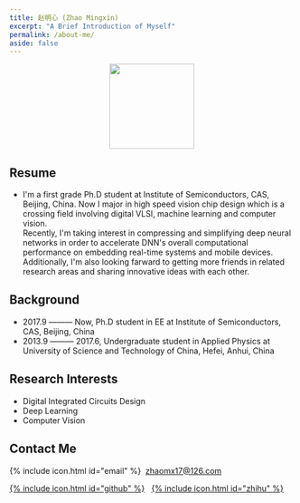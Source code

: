 ```yaml
---
title: 赵明心 (Zhao Mingxin)
excerpt: "A Brief Introduction of Myself"
permalink: /about-me/
aside: false
---
```


<center>
<img src="http://wx4.sinaimg.cn/small/41f56ddcly1fitk7pj3eaj208i099q5d.jpg" width="150px">
</center>

## Resume
- I'm a first grade Ph.D student at Institute of Semiconductors, CAS, Beijing, China. Now I major in high speed vision chip design which is a crossing field involving digital VLSI, machine learning and computer vision.  
Recently, I'm taking interest in compressing and simplifying deep neural networks in order to accelerate DNN's overall computational performance on embedding real-time systems and mobile devices.  
Additionally, I'm also looking farward to getting more friends in related research areas and sharing innovative ideas with each other.  

## Background  
- 2017.9 ——— Now, Ph.D student in EE at Institute of Semiconductors, CAS, Beijing, China  
- 2013.9 ——— 2017.6, Undergraduate student in Applied Physics at University of Science and Technology of China, Hefei, Anhui, China  

## Research Interests  
- Digital Integrated Circuits Design  
- Deep Learning  
- Computer Vision  

## Contact Me

<span>{% include icon.html id="email" %}&nbsp;  zhaomx17@126.com</span>

<span>[{% include icon.html id="github" %}](https://github.com/JackGittes)
&nbsp;&nbsp;[{% include icon.html id="zhihu" %}](https://www.zhihu.com/people/zhao-xin-mei-48/activities)</span>